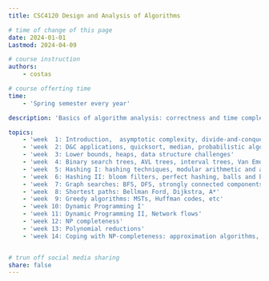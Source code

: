 ```yaml
---
title: CSC4120 Design and Analysis of Algorithms

# time of change of this page
date: 2024-01-01
Lastmod: 2024-04-09

# course instruction
authors: 
    - costas

# course offerting time
time: 
    - 'Spring semester every year'

description: 'Basics of algorithm analysis: correctness and time complexity, solving recurrences. Techniques for designing efficient algorithms: divide-and-conquer, dynamic programming. Fundamental search and graph algorithms: binary trees, hashing, graph traversals, shortest paths. Introduction to complexity theory: polynomial-time reductions and NP-completeness.'

topics:
    - 'week  1: Introduction,  asymptotic complexity, divide-and-conquer, master theorem, peak finding'
    - 'week  2: D&C applications, quicksort, median, probabilistic algorithms, FFT'
    - 'week  3: Lower bounds, heaps, data structure challenges'
    - 'week  4: Binary search trees, AVL trees, interval trees, Van Emde Boas Trees'
    - 'week  5: Hashing I: hashing techniques, modular arithmetic and applications, amortization'
    - 'week  6: Hashing II: bloom filters, perfect hashing, balls and bins'
    - 'week  7: Graph searches: BFS, DFS, strongly connected components'
    - 'week  8: Shortest paths: Bellman Ford, Dijkstra, A*'
    - 'week  9: Greedy algorithms: MSTs, Huffman codes, etc'
    - 'week 10: Dynamic Programming I'
    - 'week 11: Dynamic Programming II, Network flows'
    - 'week 12: NP completeness'
    - 'week 13: Polynomial reductions'
    - 'week 14: Coping with NP-completeness: approximation algorithms, branch and bound, local search'


# trun off social media sharing
share: false    
---
```


<!-- More introduction goes here -->
<!-- Support HTML -->

<!--more-->